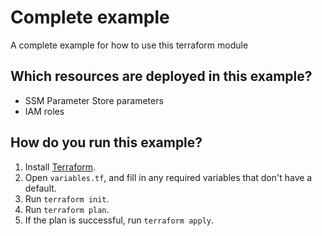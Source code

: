 # Complete example

A complete example for how to use this terraform module

## Which resources are deployed in this example?

* SSM Parameter Store parameters
* IAM roles

## How do you run this example?

1. Install [Terraform](https://www.terraform.io/).
1. Open `variables.tf`,  and fill in any required variables that don't have a
default.
1. Run `terraform init`.
1. Run `terraform plan`.
1. If the plan is successful, run `terraform apply`.